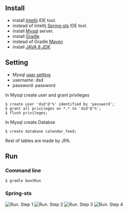 ## Install

- install [Intellij](https://www.jetbrains.com/idea/) IDE tool.
- instead of Intellij [Spring-sts](https://spring.io/tools/sts) IDE tool.
- install [Mysql](https://dev.mysql.com/downloads/mysql/) server.
- install [Gradle](https://gradle.org/gradle-download/)
- instead of Gradle [Maven](https://maven.apache.org/download.cgi)
- install [JAVA 8 JDK](http://www.oracle.com/technetwork/java/javase/downloads/jdk8-downloads-2133151.html)

## Setting

- Mysql [user setting](http://dev.mysql.com/doc/refman/5.7/en/adding-users.html)
- username: dsd
- password: password

In Mysql create user and grant privileges
```
$ create user 'dsd'@'%' identified by 'password';
$ grant all privileges on *.* to 'dsd'@'%';
$ flush privileges;
```
In Mysql create Databse
```
$ create database calendar_feed;
```
Rest of tables are made by JPA.

## Run
### Command line
```
$ gradle bootRun
```

### Spring-sts
![Run. Step 1](https://github.com/kty1965/calendar-feed/blob/master/images/1.png)
![Run. Step 2](https://github.com/kty1965/calendar-feed/blob/master/images/2.png)
![Run. Step 3](https://github.com/kty1965/calendar-feed/blob/master/images/3.png)
![Run. Step 4](https://github.com/kty1965/calendar-feed/blob/master/images/4.png)
